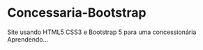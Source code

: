 # Concessaria-Bootstrap
Site usando HTML5 CSS3 e Bootstrap 5 para uma concessionária
Aprendendo...

